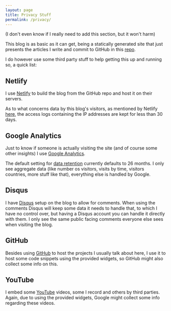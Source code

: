 ```yaml
---
layout: page
title: Privacy Stuff
permalink: /privacy/
---
```

(I don't even know if I really need to add this section, but it won't harm)

This blog is as basic as it can get, being a statically generated site that just presents the articles I write and commit to GitHub in this [repo](https://github.com/CodingMilitia/Blog).

I do however use some third party stuff to help getting this up and running so, a quick list:

## Netlify
I use [Netlify](https://www.netlify.com/) to build the blog from the GitHub repo and host it on their servers.

As to what concerns data by this blog's visitors, as mentioned by Netlify [here](https://www.netlify.com/gdpr/), the access logs containing the IP addresses are kept for less than 30 days.

## Google Analytics
Just to know if someone is actually visiting the site (and of course some other insights) I use [Google Analytics](https://analytics.google.com).

The default setting for [data retention](https://support.google.com/analytics/answer/7667196) currently defaults to 26 months. I only see aggregate data (like number os visitors, visits by time, visitors countries, more stuff like that), everything else is handled by Google.

## Disqus
I have [Disqus](https://disqus.com/) setup on the blog to allow for comments. When using the comments Disqus will keep some data it needs to handle that, to which I have no control over, but having a Disqus account you can handle it directly with them. I only see the same public facing comments everyone else sees when visiting the blog.

## GitHub
Besides using [GitHub](https://github.com) to host the projects I usually talk about here, I use it to host some code snippets using the provided widgets, so GitHub might also collect some info on this.

## YouTube
I embed some [YouTube](https://youtube.com) videos, some I record and others by third parties. Again, due to using the provided widgets, Google might collect some info regarding these videos.
